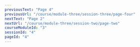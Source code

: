 ```yaml
---
previousText: "Page 4"
previousUrl: "/course/module-three/session-three/page-four"
nextText: "Page 2"
nextUrl: "/course/module-three/session-two/page-two"
courseModuleId: "3"
sessionId: "4"
pageId: "4"
---
```



